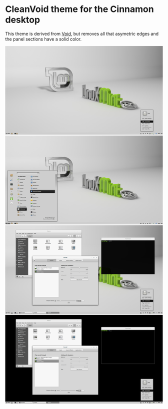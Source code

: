 CleanVoid theme for the Cinnamon desktop
========================================

This theme is derived from [Void](http://cinnamon-spices.linuxmint.com/themes/view/104), but removes all that asymetric edges and the panel sections have a solid color.

![ScreenShot0](https://raw.githubusercontent.com/flxo/CleanVoid/master/cinnamon/screenshot_0.png)
![ScreenShot1](https://raw.githubusercontent.com/flxo/CleanVoid/master/cinnamon/screenshot_1.png)
![ScreenShot2](https://raw.githubusercontent.com/flxo/CleanVoid/master/cinnamon/screenshot_2.png)
![ScreenShot3](https://raw.githubusercontent.com/flxo/CleanVoid/master/cinnamon/screenshot_3.png)
